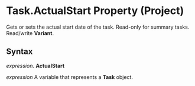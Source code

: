 
# Task.ActualStart Property (Project)

Gets or sets the actual start date of the task. Read-only for summary tasks. Read/write  **Variant**.


## Syntax

 _expression_. **ActualStart**

 _expression_ A variable that represents a **Task** object.

